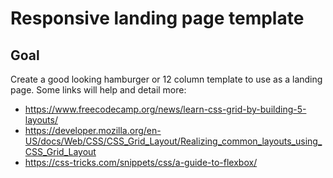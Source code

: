 

# Responsive landing page template  

## Goal 

Create a good looking hamburger or 12 column template to use as a landing page.
Some links will help and detail more: 

- https://www.freecodecamp.org/news/learn-css-grid-by-building-5-layouts/
- https://developer.mozilla.org/en-US/docs/Web/CSS/CSS_Grid_Layout/Realizing_common_layouts_using_CSS_Grid_Layout
- https://css-tricks.com/snippets/css/a-guide-to-flexbox/